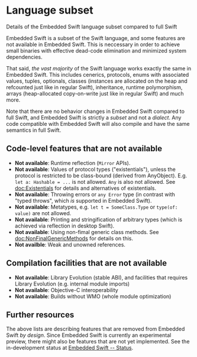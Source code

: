 # Language subset

Details of the Embedded Swift language subset compared to full Swift

Embedded Swift is a subset of the Swift language, and some features are not available in Embedded Swift. This is neccessary in order to achieve small binaries with effective dead-code elimination and minimized system dependencies.

That said, *the vast majority* of the Swift language works exactly the same in Embedded Swift. This includes cenerics, protocols, enums with associated values, tuples, optionals, classes (instances are allocated on the heap and refcounted just like in regular Swift), inheritance, runtime polymorphism, arrays (heap-allocated copy-on-write just like in regular Swift) and much more.

Note that there are no behavior changes in Embedded Swift compared to full Swift, and Embedded Swift is strictly a *subset* and not a *dialect*. Any code compatible with Embedded Swift will also compile and have the same semantics in full Swift.

## Code-level features that are not available

- **Not available**: Runtime reflection (`Mirror` APIs).
- **Not available**: Values of protocol types ("existentials"), unless the protocol is restricted to be class-bound (derived from AnyObject). E.g. `let a: Hashable = ...` is not allowed. `Any` is also not allowed. See <doc:Existentials> for details and alternatives of existentials.
- **Not available**: Throwing errors or `any Error` type (in contrast with "typed throws", which *is* supported in Embedded Swift).
- **Not available**: Metatypes, e.g. `let t = SomeClass.Type` or `type(of: value)` are not allowed.
- **Not available**: Printing and stringification of arbitrary types (which is achieved via reflection in desktop Swift).
- **Not available**: Using non-fimal generic class methods. See <doc:NonFinalGenericMethods> for details on this.
- **Not availble**: Weak and unowned references.

## Compilation facilities that are not available

- **Not available**: Library Evolution (stable ABI), and facilities that requires Library Evolution (e.g. internal module imports)
- **Not available**: Objective-C interoperability
- **Not available**: Builds without WMO (whole module optimization)

## Further resources

The above lists are describing features that are removed from Embedded Swift *by design*. Since Embedded Swift is currently an experimental preview, there might also be  features that are not yet implemented. See the in-development status at [Embedded Swift -- Status](EmbeddedSwiftStatus.md).
